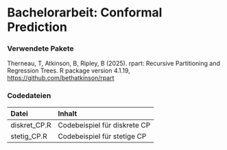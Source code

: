 #  **Bachelorarbeit: Conformal Prediction**

### **Verwendete Pakete**
Therneau, T, Atkinson, B, Ripley, B (2025). rpart: Recursive Partitioning and Regression Trees. R package version 4.1.19, 
<https://github.com/bethatkinson/rpart>


### **Codedateien**
Datei | Inhalt
:--- | :---
diskret_CP.R | Codebeispiel für diskrete CP
stetig_CP.R | Codebeispiel für stetige CP
